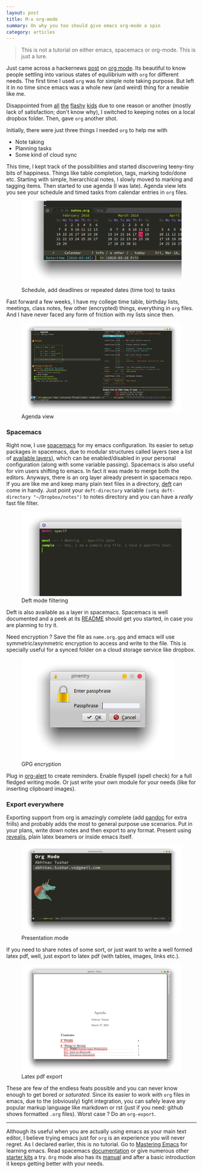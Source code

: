 ```yaml
---
layout: post
title: M-x org-mode
summary: On why you too should give emacs org-mode a spin
category: articles
---
```


> This is not a tutorial on either emacs, spacemacs or org-mode. This is just a lure.

<span class="dropcap">J</span>ust came across a hackernews [post](https://news.ycombinator.com/item?id=11296843) on [org mode](http://orgmode.org/). Its beautiful to know people settling into various states of equilibrium with `org` for different needs. The first time I used `org` was for simple note taking purpose. But left it in no time since emacs was a whole new (and weird) thing for a newbie like me.

Disappointed from [all](http://www.any.do/) [the](https://workflowy.com/) [flashy](https://www.wunderlist.com/) [kids](https://evernote.com/) due to one reason or another (mostly lack of satisfaction; don't know why), I switched to keeping notes on a local dropbox folder. Then, gave `org` another shot.

Initially, there were just three things I needed `org` to help me with

- Note taking
- Planning tasks
- Some kind of cloud sync

This time, I kept track of the possibilities and started discovering teeny-tiny bits of happiness. Things like table completion, tags, marking todo/done etc. Starting with simple, hierarchical notes, I slowly moved to marking and tagging items. Then started to use agenda (I was late). Agenda view lets you see your schedule and timed tasks from calendar entries in `org` files.

<figure>
<img src="/images/posts/org/cal.png">
<figcaption>Schedule, add deadlines or repeated dates (time too) to tasks</figcaption>
</figure>

Fast forward a few weeks, I have my college time table, birthday lists, meetings, class notes, few other (encrypted) things, everything in `org` files. And I have never faced any form of friction with my lists since then.

<figure>
<a href="/images/posts/org/agenda.png" data-lightbox="method"><img src="/images/posts/org/agenda.png"></a>
<figcaption>Agenda view</figcaption>
</figure>

### Spacemacs

Right now, I use [spacemacs](http://spacemacs.org/) for my emacs configuration. Its easier to setup packages in spacemacs, due to modular structures called layers (see a list of [available layers](https://github.com/syl20bnr/spacemacs/blob/master/layers/LAYERS.org)), which can be enabled/disabled in your personal configuration (along with some variable passing). Spacemacs is also useful for vim users shifting to emacs. In fact it was made to merge both the editors. Anyways, there is an org layer already present in spacemacs repo. If you are like me and keep many plain text files in a directory, [deft](http://jblevins.org/projects/deft/) can come in handy. Just point your `deft-directory` variable `(setq deft-directory "~/Dropbox/notes")` to notes directory and you can have a *really* fast file filter.

<figure>
<img src="/images/posts/org/deft.png">
<figcaption>Deft mode filtering</figcaption>
</figure>

Deft is also available as a layer in spacemacs. Spacemacs is well documented and a peek at its [README](https://github.com/syl20bnr/spacemacs/blob/master/README.md) should get you started, in case you are planning to try it.

Need encryption ? Save the file as `name.org.gpg` and emacs will use symmetric/asymmetric encryption to access and write to the file. This is specially useful for a synced folder on a cloud storage service like dropbox.

<figure>
<img src="/images/posts/org/enc.png">
<figcaption>GPG encryption</figcaption>
</figure>

Plug in [org-alert](https://github.com/groksteve/org-alert) to create reminders. Enable flyspell (spell check) for a full fledged writing mode. Or just write your own module for your needs (like for inserting clipboard images).

### Export everywhere

Exporting support from org is amazingly complete (add [pandoc](http://pandoc.org/) for extra frills) and probably adds the most to general purpose use scenarios. Put in your plans, write down notes and then export to any format. Present using [revealjs](https://github.com/yjwen/org-reveal/), plain latex beamers or inside emacs itself.

<figure>
<a href="/images/posts/org/present.png" data-lightbox="method"><img src="/images/posts/org/present.png"></a>
<figcaption>Presentation mode</figcaption>
</figure>

If you need to share notes of some sort, or just want to write a well formed latex pdf, well, just export to latex pdf (with tables, images, links etc.).

<figure>
<a href="/images/posts/org/pdf.png" data-lightbox="method"><img src="/images/posts/org/pdf.png"></a>
<figcaption>Latex pdf export</figcaption>
</figure>

These are few of the endless feats possible and you can never know enough to get bored or *saturated*. Since its easier to work with `org` files in emacs, due to the (obviously) tight integration, you can safely leave any popular markup language like markdown or rst (just if you need: github shows formatted `.org` files). Worst case ? Do an `org-export`.

---

Although its useful when you are actually *using* emacs as your main text editor, I believe trying emacs just for `org` is an experience you will never regret. As I declared earlier, this is no tutorial. Go to [Mastering Emacs](https://masteringemacs.org/reading-guide) for learning emacs. Read spacemacs [documentation](https://github.com/syl20bnr/spacemacs/blob/master/doc/DOCUMENTATION.org) or give numerous other [starter kits](https://www.emacswiki.org/emacs/StarterKits) a try. `Org` mode also has its [manual](http://orgmode.org/#docs) and after a basic introduction it keeps getting better with your needs.
